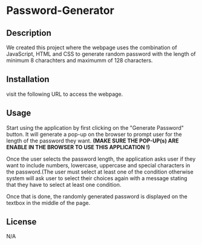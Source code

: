 # Password-Generator

## Description

We created this project where the webpage uses the combination of JavaScript, HTML and CSS to generate random password
with the length of minimum 8 charachters and maximumm of 128 characters.

## Installation

visit the following URL to access the webpage.

## Usage
Start using the application by first clicking on the "Generate Password" button. It will generate a pop-up on the browser to 
prompt user for the length of the password they want. 
<Strong>(MAKE SURE THE POP-UP(s) ARE ENABLE IN THE BROWSER TO USE THIS APPLICATION !)</Strong>

Once the user selects the password length, the application asks user if they want to include numbers, lowercase, uppercase
and special characters in the password.(The user must select at least one of the condition otherwise system will ask user to
select their choices again with a message stating that they have to select at least one condition.

Once that is done, the randomly generated password is displayed on the textbox in the middle of the page.

## License
N/A
